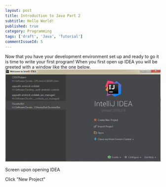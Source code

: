 ```yaml
---
layout: post
title: Introduction to Java Part 2
subtitle: Hello World!
published: true
category: Programming
tags: ['draft', 'Java', 'Tutorial']
commentIssueId: 5
---
```

Now that you have your development environment set up and ready to go it is time to write your first program! When you first open up IDEA you will be greeted with a window like the one below.
<img class="" src="/media/posts/5/01.jpg" alt="IntelliJ IDEA default Dialog" />
<p class="content-image-description">Screen upon opening IDEA</p>

Click "New Project"

